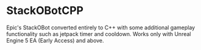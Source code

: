 # StackOBotCPP
Epic's StackOBot converted entirely to C++ with some additional gameplay functionality such as jetpack timer and cooldown. 
Works only with Unreal Engine 5 EA (Early Access) and above.
